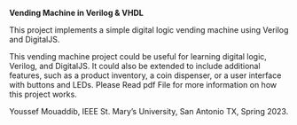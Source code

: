 **Vending Machine in Verilog & VHDL**


This project implements a simple digital logic vending machine using Verilog and DigitalJS. 

This vending machine project could be useful for learning digital logic, Verilog, and DigitalJS. 
It could also be extended to include additional features, such as a product inventory, a coin dispenser, or a user interface with buttons and LEDs.
Please Read pdf File for more information on how this project works.

Youssef Mouaddib,
IEEE St. Mary’s University, San Antonio TX,
Spring 2023.
